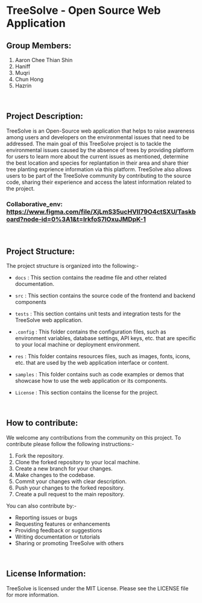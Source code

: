 # __TreeSolve - Open Source Web Application__
 
## __Group Members:__
1. Aaron Chee Thian Shin
2. Haniff
3. Muqri
4. Chun Hong
5. Hazrin

<br/>

## __Project Description:__

TreeSolve is an Open-Source web application that helps to raise awareness among users and developers on the environmental issues that need to be addressed. The main goal of this TreeSolve project is to tackle the environmental issues caused by the absence of trees by providing platform for users to learn more about the current issues as mentioned, determine the best location and species for replantation in their area and share thier tree planting exprience information via this platform. TreeSolve also allows users to be part of the TreeSolve community by contributing to the source code, sharing their experience and access the latest information related to the project.

### __Collaborative_env:__ https://www.figma.com/file/XjLmS35ucHVII79O4ctSXU/Taskboard?node-id=0%3A1&t=lrkfoS7lOxuJMDpK-1

<br/>

## __Project Structure:__

The project structure is organized into the following:- 

* `docs` : This section contains the readme file and other related documentation.

* `src` : This section contains the source code of the frontend and backend components

* `tests` : This section contains unit tests and integration tests for the TreeSolve web application.

* `.config` : This folder contains the configuration files, such as environment variables, database settings, API keys, etc. that are specific to your local machine or deployment environment.

* `res` : This folder contains resources files, such as images, fonts, icons, etc. that are used by the web application interface or content.

* `samples` : This folder contains such as code examples or demos that showcase how to use the web application or its components.

* `License` : This section contains the license for the project.

<br/>

## __How to contribute:__

We welcome any contributions from the community on this project. To contribute please follow the following instructions:- 

1. Fork the repository.
2. Clone the forked repository to your local machine.
3. Create a new branch for your changes.
4. Make changes to the codebase.
5. Commit your changes with clear description.
6. Push your changes to the forked repository.
7. Create a pull request to the main repository.

You can also contribute by:-

* Reporting issues or bugs
* Requesting features or enhancements
* Providing feedback or suggestions
* Writing documentation or tutorials
* Sharing or promoting TreeSolve with others

<br/>

## __License Information:__

TreeSolve is licensed under the MIT License. Please see the LICENSE file for more information.

